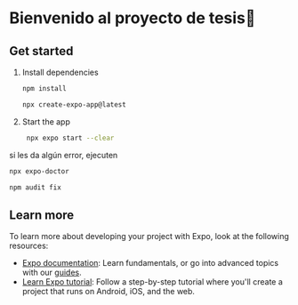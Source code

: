 #  Bienvenido al proyecto de tesis👋


## Get started

1. Install dependencies

   ```bash
   npm install
   ```

   ```bash
   npx create-expo-app@latest 
   ```

2. Start the app

   ```bash
    npx expo start --clear 
   ```

si les da algún error, ejecuten    
   ```bash
   npx expo-doctor   
   ```
   ```bash
   npm audit fix   
   ```

## Learn more

To learn more about developing your project with Expo, look at the following resources:

- [Expo documentation](https://docs.expo.dev/): Learn fundamentals, or go into advanced topics with our [guides](https://docs.expo.dev/guides).
- [Learn Expo tutorial](https://docs.expo.dev/tutorial/introduction/): Follow a step-by-step tutorial where you'll create a project that runs on Android, iOS, and the web.
